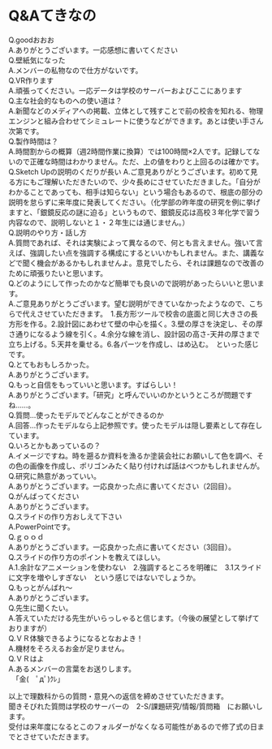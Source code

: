 # Q&Aてきなの
Q.goodおおお  
A.ありがとうございます。一応感想に書いてください  
Q.壁紙気になった  
A.メンバーの私物なので仕方がないです。  
Q.VR作ります  
A.頑張ってください。一応データは学校のサーバーおよびここにあります  
Q.主な社会的なものへの使い道は？  
A.新聞などのメディアへの掲載、立体として残すことで前の校舎を知れる、物理エンジンと組み合わせてシミュレートに使うなどができます。あとは使い手さん次第です。  
Q.製作時間は？  
A.時間割からの概算（週2時間作業に換算）では100時間×2人です。記録してないので正確な時間はわかりません。ただ、上の値をわりと上回るのは確かです。  
Q.Sketch Upの説明のくだりが長い
A.ご意見ありがとうございます。初めて見る方にもご理解いただきたいので、少々長めにさせていただきました。「自分がわかることであっても、相手は知らない」という場合もあるので、根底の部分の説明を怠らずに来年度に発表してください。（化学部の昨年度の研究を例に挙げますと、「銀鏡反応の謎に迫る」というもので、銀鏡反応は高校３年化学で習う内容なので、説明しないと１・２年生には通じません。）  
Q.説明のやり方・話し方  
A.質問であれば、それは実験によって異なるので、何とも言えません。強いて言えば、強調したい点を強調する構成にするといいかもしれません。また、講義などで聞く機会があるかもしれませんよ。意見でしたら、それは課題なので改善のために頑張りたいと思います。  
Q.どのようにして作ったのかなど簡単でも良いので説明があったらいいと思います。  
A.ご意見ありがとうございます。望む説明ができていなかったようなので、こちらで代えさせていただきます。　1.長方形ツールで校舎の底面と同じ大きさの長方形を作る。2.設計図にあわせて壁の中心を描く。3.壁の厚さを決定し、その厚さ通りになるよう線を引く。4.余分な線を消し、設計図の高さ-天井の厚さまで立ち上げる。5.天井を乗せる。6.各パーツを作成し、はめ込む。　といった感じです。  
Q.とてもおもしろかった。  
A.ありがとうございます。  
Q.もっと自信をもっていいと思います。すばらしい！  
A.ありがとうございます。「研究」と呼んでいいのかというところが問題ですね……。  
Q.質問…使ったモデルでどんなことができるのか  
A.回答…作ったモデルなら上記参照です。使ったモデルは隠し要素として存在しています。  
Q.いろとかもあっているの？  
A.イメージですね。時を遡るか資料を漁るか塗装会社にお願いして色を調べ、その色の画像を作成し、ポリゴンみたく貼り付ければ話はべつかもしれませんが。  
Q.研究に熱意があっていい。  
A.ありがとうございます。一応良かった点に書いてください（2回目）。  
Q.がんばってください  
A.ありがとうございます。  
Q.スライドの作り方おしえて下さい  
A.PowerPointです。  
Q.ｇｏｏｄ  
A.ありがとうございます。一応良かった点に書いてください（3回目）。  
Q.スライドの作り方のポイントを教えてほしい。  
A.1.余計なアニメーションを使わない　2.強調するところを明確に　3.1スライドに文字を増やしすぎない　という感じではないでしょうか。  
Q.もっとがんばれ～  
A.ありがとうございます。  
Q.先生に聞くたい。  
A.答えていただける先生がいらっしゃると信じます。（今後の展望として挙げておりますが）  
Q.ＶＲ体験できるようになるとなおよき！  
A.機材をそろえるお金が足りません。  
Q.ＶＲはよ  
A.あるメンバーの言葉をお送りします。  
　「金(　ﾟдﾟ)ｸﾚ」  

以上で理数科からの質問・意見への返信を締めさせていただきます。  
聞きそびれた質問は学校のサーバーの　2-S/課題研究/情報/質問箱　にお願いします。  
受付は来年度になるとこのフォルダーがなくなる可能性があるので修了式の日までとさせていただきます。  
